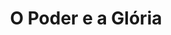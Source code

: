 ---
ref: sol-010-0056
title: "O Poder e a Glória"
author_name: ["Bernardo Marques"]
publisher: ["Livros do Brasil"]
year: "y1956"
origin: ["Portugal"]
formats: ["book-cover"]
disciplines: [graphic-design]
tags:
layout: artifact
status: ["scan"]
published: false
int_published: false
image_count:
date_added: 2023-06-16
batch:
---